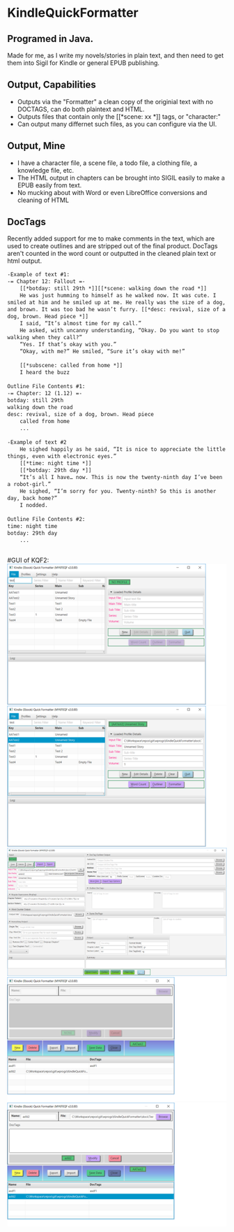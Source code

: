 # KindleQuickFormatter

## Programed in Java.
Made for me, as I write my novels/stories in plain text, and then need to get them into Sigil for Kindle or general EPUB publishing.

## Output, Capabilities
* Outputs via the "Formatter" a clean copy of the originial text with no DOCTAGS, can do both plaintext and HTML.
* Outputs files that contain only the [[*scene: xx *]] tags, or "character:"
* Can output many differnet such files, as you can configure via the UI.

## Output, Mine
* I have a character file, a scene file, a todo file, a clothing file, a knowledge file, etc.
* The HTML output in chapters can be brought into SIGIL easily to make a EPUB easily from text.
* No mucking about with Word or even LibreOffice conversions and cleaning of HTML

## DocTags
Recently added support for me to make comments in the text, which are used to create outlines and are stripped out of the final product. DocTags aren't counted in the word count or outputted in the cleaned plain text or html output.

```
-Example of text #1:
-= Chapter 12: Fallout =-
	[[*botday: still 29th *]][[*scene: walking down the road *]]
	He was just humming to himself as he walked now. It was cute. I smiled at him and he smiled up at me. He really was the size of a dog, and brown. It was too bad he wasn’t furry. [[*desc: revival, size of a dog, brown. Head piece *]]
	I said, “It’s almost time for my call.”
	He asked, with uncanny understanding, “Okay. Do you want to stop walking when they call?”
	“Yes. If that’s okay with you.”
	“Okay, with me?” He smiled, “Sure it’s okay with me!”
  
	[[*subscene: called from home *]]
	I heard the buzz
  
Outline File Contents #1:
-= Chapter: 12 (1.12) =-
botday: still 29th
walking down the road
desc: revival, size of a dog, brown. Head piece
	called from home
	...
  
-Example of text #2
	He sighed happily as he said, “It is nice to appreciate the little things, even with electronic eyes.”
	[[*time: night time *]]
	[[*botday: 29th day *]]
	“It’s all I have… now. This is now the twenty-ninth day I’ve been a robot-girl.”
	He sighed, “I’m sorry for you. Twenty-ninth? So this is another day, back home?”
	I nodded.
  
Outline File Contents #2:
time: night time
botday: 29th day
	...
  
```

#GUI of KQF2:
![Start screen](screenshots/kqf2%201%20start.png?raw=true&s=200 "First screen" )
![Start screen](screenshots/kqf2%202%20start.png?raw=true&s=200 "Filled in screen" )
![Start screen](screenshots/kqf2%203%20view.png?raw=true&s=200 "View of data screen" )
![Start screen](screenshots/kqf2%204%20morefiles%201.png?raw=true&s=200 "Morefiles data screen 1" )
![Start screen](screenshots/kqf2%204%20morefiles%202.png?raw=true&s=200 "Morefiles data screen 2" )

